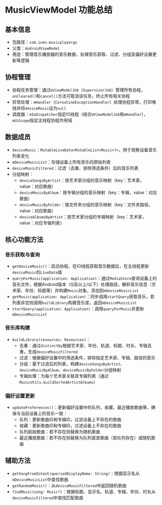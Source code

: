 # MusicViewModel 功能总结

## 基本信息
- 包路径：`com.iven.musicplayergo`
- 父类：`AndroidViewModel`
- 用途：管理音乐播放器的音乐数据，处理音乐获取、过滤、分组及偏好设置更新等逻辑

## 协程管理
- 协程任务管理：通过`mViewModelJob`（`SupervisorJob`）管理所有协程，`onCleared()`和`cancel()`方法可取消该任务，终止所有相关协程
- 异常处理：`mHandler`（`CoroutineExceptionHandler`）处理协程异常，打印堆栈并将`deviceMusic`设为`null`
- 调度器：`mIoDispatcher`指定IO线程（结合`mViewModelJob`和`mHandler`），`mUiScope`指定主线程协程作用域

## 数据成员
- `deviceMusic`：`MutableLiveData<MutableList<Music>?>`，用于观察设备音乐列表变化
- `mDeviceMusicList`：存储设备上所有音乐的原始列表
- `deviceMusicFiltered`：过滤（去重、排除筛选条件）后的音乐列表
- 分组映射：
  - `deviceSongsByArtist`：按艺术家分组的音乐映射（key：艺术家，value：对应歌曲）
  - `deviceMusicByAlbum`：按专辑分组的音乐映射（key：专辑，value：对应歌曲）
  - `deviceMusicByFolder`：按文件夹分组的音乐映射（key：文件夹路径，value：对应歌曲）
  - `deviceAlbumsByArtist`：按艺术家分组的专辑映射（key：艺术家，value：对应专辑列表）

## 核心功能方法

### 音乐获取与查询
- `getDeviceMusic()`：启动协程，在IO线程获取音乐数据后，在主线程更新`deviceMusic`的`LiveData`值
- `queryForMusic(application: Application)`：通过`MediaStore`查询设备上的音乐文件，根据Android版本（Q及以上/以下）处理路径，解析音乐信息（艺术家、年份、标题等）并构建`Music`对象，添加到`mDeviceMusicList`
- `getMusic(application: Application)`：同步调用`startQuery`获取音乐，若列表非空则调用`buildLibrary`构建音乐库，返回`mDeviceMusicList`
- `startQuery(application: Application)`：调用`queryForMusic`并更新`mDeviceMusicList`

### 音乐库构建
- `buildLibrary(resources: Resources)`：
  - 去重：通过`distinctBy`根据艺术家、年份、轨道、标题、时长、专辑去重，生成`deviceMusicFiltered`
  - 过滤：根据偏好设置中的筛选条件，排除指定艺术家、专辑、路径的音乐
  - 分组：基于过滤后的列表，构建`deviceSongsByArtist`、`deviceMusicByAlbum`、`deviceMusicByFolder`分组映射
  - 专辑处理：为每个艺术家关联其专辑列表（通过`MusicUtils.buildSortedArtistAlbums`）

### 偏好设置更新
- `updatePreferences()`：更新偏好设置中的队列、收藏、最近播放歌曲等，确保与当前设备上的音乐一致：
  - 队列：更新歌曲ID和专辑ID，过滤设备上不存在的歌曲
  - 收藏：更新歌曲ID和专辑ID，过滤设备上不存在的歌曲
  - 队列起始歌曲：若不存在则替换为随机歌曲
  - 最近播放歌曲：若不存在则替换为队列首首歌曲（若队列存在）或随机歌曲

## 辅助方法
- `getSongFromIntent(queriedDisplayName: String)`：根据显示名从`mDeviceMusicList`中查找歌曲
- `getRandomMusic()`：从`deviceMusicFiltered`中返回随机歌曲
- `findMusic(song: Music?)`：根据标题、显示名、轨道、专辑、年份、时长从`deviceMusicFiltered`中查找匹配歌曲
